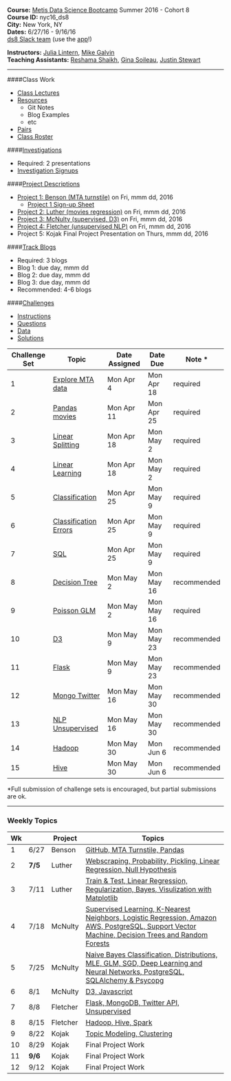 **Course:**    [Metis Data Science Bootcamp](http://www.thisismetis.com/data-science) Summer 2016 - Cohort 8  
**Course ID:** nyc16_ds8  
**City:**      New York, NY  
**Dates:**     6/27/16 - 9/16/16  
[ds8 Slack team](https://summer-nyc16-metis.slack.com/) (use the [app](https://slack.com/downloads)!)  

**Instructors:**  [Julia Lintern](https://www.linkedin.com/in/julia-lintern-a5141384), [Mike Galvin](https://www.linkedin.com/in/mikejgalvin)  
**Teaching Assistants:**  [Reshama Shaikh](https://www.linkedin.com/in/reshamas), [Gina Soileau](https://www.linkedin.com/in/gfsoileau), [Justin Stewart](https://www.linkedin.com/in/jstnstwrt)

---

####Class Work
* [Class Lectures](/class_lectures/)
* [Resources](resources/)
  * Git Notes
  * Blog Examples
  * etc
* [Pairs](/pair_programming/student_pairs.md)
* [Class Roster]( )

####[Investigations](/investigations) 
* Required:  2 presentations
* [Investigation Signups]()

####[Project Descriptions](/projects)
* [Project 1: Benson (MTA turnstile)](/projects/01-benson/README.md) on Fri, mmm dd, 2016
  * [Project 1 Sign-up Sheet]()
* [Project 2: Luther (movies regression)](/projects/02-luther/README.md) on Fri, mmm dd, 2016
* [Project 3: McNulty (supervised, D3)](/projects/03-mcnulty/README.md) on Fri, mmm dd, 2016
* [Project 4: Fletcher (unsupervised NLP)](/projects/04-fletcher/README.md) on Fri, mmm dd, 2016
* Project 5: Kojak Final Project Presentation on Thurs, mmm dd, 2016

####[Track Blogs]()
* Required:  3 blogs
* Blog 1:  due day, mmm dd
* Blog 2:  due day, mmm dd
* Blog 3:  due day, mmm dd
* Recommended:  4-6 blogs


####[Challenges](/challenges)
* [Instructions](/challenges/README.md)
* [Questions](/challenges/challenges_questions)
* [Data](challenges/challenges_data)
* [Solutions](challenges/challenges_solutions)

| Challenge Set  | Topic                 | Date Assigned | Date Due   | Note *      |
|----------------|-----------------------|---------------|------------|-------------|
| 1              | [Explore MTA data](/challenges/01-benson)      | Mon Apr  4    | Mon Apr 18 | required    |
| 2              | [Pandas movies](/challenges/02-luther1)                | Mon Apr 11    | Mon Apr 25 | required    |
| 3              | [Linear Splitting](/challenges/03-linear_splitting)      | Mon Apr 18    | Mon May 2  | required    |
| 4              | [Linear Learning](/challenges/04-linear_learning)       | Mon Apr 18    | Mon May 2  | required    |
| 5              | [Classification](/challenges/05-classification)        | Mon Apr 25    | Mon May  9 | required    |
| 6              | [Classification Errors](/challenges/06-classification_errors) | Mon Apr 25    | Mon May  9 | required    |
| 7              | [SQL](/challenges/07-sql)                   | Mon Apr 25    | Mon May  9 | required    |
| 8              | [Decision Tree](/challenges/08-decision_tree)         | Mon May 2     | Mon May 16 | recommended |
| 9              | [Poisson GLM](/challenges/09-poisson_glm)           | Mon May 2     | Mon May 16 | required    |
| 10             | [D3](/challenges/10-d3)                    | Mon May  9    | Mon May 23 | recommended |
| 11             | [Flask](/challenges/11-flask)                 | Mon May  9    | Mon May 23 | recommended |
| 12             | [Mongo Twitter](/challenges/12-mongo_twitter)         | Mon May 16    | Mon May 30 | recommended |
| 13             | [NLP Unsupervised](/challenges/13-nlp_unsupervised)      | Mon May 16    | Mon May 30 | recommended |
| 14             | [Hadoop](/challenges/14-hadoop)                | Mon May 30    | Mon Jun  6 | recommended |
| 15             | [Hive](/challenges/15-hive)                  | Mon May 30    | Mon Jun  6 | recommended |

*Full submission of challenge sets is encouraged, but partial submissions are ok. 

---

### Weekly Topics

| Wk |   | Project | Topics                 |  
|----|-------|---------|-------------------------|
| 1  | 6/27 | Benson | [GitHub, MTA Turnstile, Pandas](/class_lectures/week01-benson/) |   
| 2  | **7/5** | Luther | [Webscraping, Probability, Pickling, Linear Regression, Null Hypothesis](/class_lectures/week02-luther1/)  |  
| 3 |  7/11 | Luther  | [Train & Test, Linear Regression, Regularization, Bayes, Visulization with Matplotlib](/class_lectures/week03-luther2/)        |   
| 4 | 7/18 | McNulty  | [Supervised Learning, K-Nearest Neighbors, Logistic Regression, Amazon AWS, PostgreSQL, Support Vector Machine, Decision Trees and Random Forests](/class_lectures/week04-mcnulty1/) |    
| 5 | 7/25 | McNulty   | [Naive Bayes Classification, Distributions, MLE, GLM, SGD, Deep Learning and Neural Networks, PostgreSQL, SQLAlchemy & Psycopg](/class_lectures/week05-mcnulty2/) |  
| 6  | 8/1 | McNulty | [D3, Javascript](/class_lectures/week06-mcnulty3/)      |      |  
| 7  | 8/8 | Fletcher     | [Flask, MongoDB, Twitter API, Unsupervised](/class_lectures/week07-fletcher1/) |  
| 8  | 8/15 | Fletcher     | [Hadoop, Hive, Spark](/class_lectures/week09-kojak1/)      |  
| 9  | 8/22 | Kojak | [Topic Modeling, Clustering](/class_lectures/week08-fletcher2/) |     
| 10 | 8/29     | Kojak | Final Project Work        |  
| 11 | **9/6**    | Kojak | Final Project Work |    
| 12 | 9/12    | Kojak | Final Project Work |  

